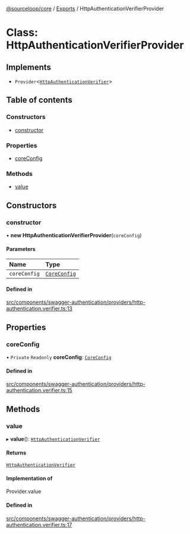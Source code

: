 [@sourceloop/core](../README.md) / [Exports](../modules.md) / HttpAuthenticationVerifierProvider

# Class: HttpAuthenticationVerifierProvider

## Implements

- `Provider`<[`HttpAuthenticationVerifier`](../modules.md#httpauthenticationverifier)\>

## Table of contents

### Constructors

- [constructor](HttpAuthenticationVerifierProvider.md#constructor)

### Properties

- [coreConfig](HttpAuthenticationVerifierProvider.md#coreconfig)

### Methods

- [value](HttpAuthenticationVerifierProvider.md#value)

## Constructors

### constructor

• **new HttpAuthenticationVerifierProvider**(`coreConfig`)

#### Parameters

| Name | Type |
| :------ | :------ |
| `coreConfig` | [`CoreConfig`](../interfaces/CoreConfig.md) |

#### Defined in

[src/components/swagger-authentication/providers/http-authentication.verifier.ts:13](https://github.com/sourcefuse/loopback4-microservice-catalog/blob/b93c60ac7/packages/core/src/components/swagger-authentication/providers/http-authentication.verifier.ts#L13)

## Properties

### coreConfig

• `Private` `Readonly` **coreConfig**: [`CoreConfig`](../interfaces/CoreConfig.md)

#### Defined in

[src/components/swagger-authentication/providers/http-authentication.verifier.ts:15](https://github.com/sourcefuse/loopback4-microservice-catalog/blob/b93c60ac7/packages/core/src/components/swagger-authentication/providers/http-authentication.verifier.ts#L15)

## Methods

### value

▸ **value**(): [`HttpAuthenticationVerifier`](../modules.md#httpauthenticationverifier)

#### Returns

[`HttpAuthenticationVerifier`](../modules.md#httpauthenticationverifier)

#### Implementation of

Provider.value

#### Defined in

[src/components/swagger-authentication/providers/http-authentication.verifier.ts:17](https://github.com/sourcefuse/loopback4-microservice-catalog/blob/b93c60ac7/packages/core/src/components/swagger-authentication/providers/http-authentication.verifier.ts#L17)
